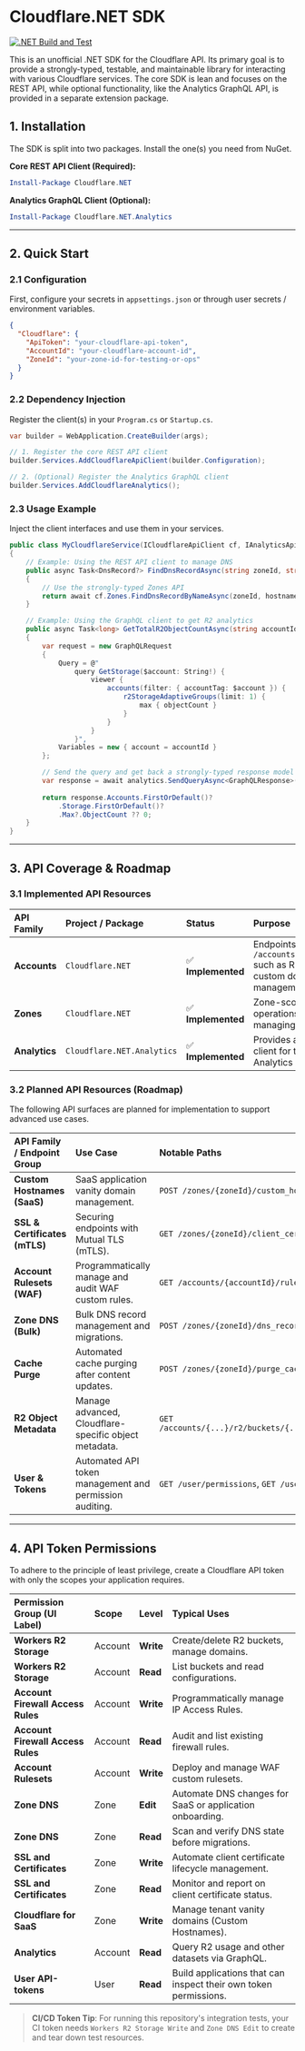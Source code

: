 ﻿# Cloudflare.NET SDK

[![.NET Build and Test](https://github.com/Alos-no/Cloudflare.NET/actions/workflows/dotnet.yml/badge.svg)](https://github.com/Alos-no/Cloudflare.NET/actions/workflows/dotnet.yml)

This is an unofficial .NET SDK for the Cloudflare API. Its primary goal is to provide a strongly-typed, testable, and maintainable library for interacting with various Cloudflare services. The core SDK is lean and focuses on the REST API, while optional functionality, like the Analytics GraphQL API, is provided in a separate extension package.

## 1. Installation

The SDK is split into two packages. Install the one(s) you need from NuGet.

**Core REST API Client (Required):**
```powershell
Install-Package Cloudflare.NET
```

**Analytics GraphQL Client (Optional):**
```powershell
Install-Package Cloudflare.NET.Analytics
```

---

## 2. Quick Start

### 2.1 Configuration

First, configure your secrets in `appsettings.json` or through user secrets / environment variables.

```json
{
  "Cloudflare": {
    "ApiToken": "your-cloudflare-api-token",
    "AccountId": "your-cloudflare-account-id",
    "ZoneId": "your-zone-id-for-testing-or-ops"
  }
}
```

### 2.2 Dependency Injection

Register the client(s) in your `Program.cs` or `Startup.cs`.

```csharp
var builder = WebApplication.CreateBuilder(args);

// 1. Register the core REST API client
builder.Services.AddCloudflareApiClient(builder.Configuration);

// 2. (Optional) Register the Analytics GraphQL client
builder.Services.AddCloudflareAnalytics();
```

### 2.3 Usage Example

Inject the client interfaces and use them in your services.

```csharp
public class MyCloudflareService(ICloudflareApiClient cf, IAnalyticsApi analytics)
{
    // Example: Using the REST API client to manage DNS
    public async Task<DnsRecord?> FindDnsRecordAsync(string zoneId, string hostname)
    {
        // Use the strongly-typed Zones API
        return await cf.Zones.FindDnsRecordByNameAsync(zoneId, hostname);
    }

    // Example: Using the GraphQL client to get R2 analytics
    public async Task<long> GetTotalR2ObjectCountAsync(string accountId)
    {
        var request = new GraphQLRequest
        {
            Query = @"
                query GetStorage($account: String!) {
                    viewer {
                        accounts(filter: { accountTag: $account }) {
                            r2StorageAdaptiveGroups(limit: 1) {
                                max { objectCount }
                            }
                        }
                    }
                }",
            Variables = new { account = accountId }
        };

        // Send the query and get back a strongly-typed response model
        var response = await analytics.SendQueryAsync<GraphQLResponse>(request);
        
        return response.Accounts.FirstOrDefault()?
            .Storage.FirstOrDefault()?
            .Max?.ObjectCount ?? 0;
    }
}
```
---

## 3. API Coverage & Roadmap

### 3.1 Implemented API Resources

| API Family | Project / Package | Status | Purpose |
| :--- | :--- | :--- | :--- |
| **Accounts** | `Cloudflare.NET` | ✅ **Implemented** | Endpoints under `/accounts/{account_id}` such as R2 bucket and custom domain management. |
| **Zones** | `Cloudflare.NET` | ✅ **Implemented** | Zone-scoped operations like managing DNS records. |
| **Analytics** | `Cloudflare.NET.Analytics` | ✅ **Implemented** | Provides a GraphQL client for the R2 Analytics API. |

### 3.2 Planned API Resources (Roadmap)

The following API surfaces are planned for implementation to support advanced use cases.

| API Family / Endpoint Group | Use Case | Notable Paths |
| :--- | :--- | :--- |
| **Custom Hostnames (SaaS)** | SaaS application vanity domain management. | `POST /zones/{zoneId}/custom_hostnames` |
| **SSL & Certificates (mTLS)** | Securing endpoints with Mutual TLS (mTLS). | `GET /zones/{zoneId}/client_certificates` |
| **Account Rulesets (WAF)** | Programmatically manage and audit WAF custom rules. | `GET /accounts/{accountId}/rulesets` |
| **Zone DNS (Bulk)** | Bulk DNS record management and migrations. | `POST /zones/{zoneId}/dns_records/import` |
| **Cache Purge** | Automated cache purging after content updates. | `POST /zones/{zoneId}/purge_cache` |
| **R2 Object Metadata** | Manage advanced, Cloudflare-specific object metadata. | `GET /accounts/{...}/r2/buckets/{...}/objects` |
| **User & Tokens** | Automated API token management and permission auditing. | `GET /user/permissions`, `GET /user/tokens` |

---

## 4. API Token Permissions

To adhere to the principle of least privilege, create a Cloudflare API token with only the scopes your application requires.

| Permission Group (UI Label) | Scope | Level | Typical Uses |
| :--- | :--- | :--- | :--- |
| **Workers R2 Storage** | Account | **Write** | Create/delete R2 buckets, manage domains. |
| **Workers R2 Storage** | Account | **Read** | List buckets and read configurations. |
| **Account Firewall Access Rules** | Account | **Write** | Programmatically manage IP Access Rules. |
| **Account Firewall Access Rules** | Account | **Read** | Audit and list existing firewall rules. |
| **Account Rulesets** | Account | **Write** | Deploy and manage WAF custom rulesets. |
| **Zone DNS** | Zone | **Edit** | Automate DNS changes for SaaS or application onboarding. |
| **Zone DNS** | Zone | **Read** | Scan and verify DNS state before migrations. |
| **SSL and Certificates** | Zone | **Write** | Automate client certificate lifecycle management. |
| **SSL and Certificates** | Zone | **Read** | Monitor and report on client certificate status. |
| **Cloudflare for SaaS** | Zone | **Write** | Manage tenant vanity domains (Custom Hostnames). |
| **Analytics** | Account | **Read** | Query R2 usage and other datasets via GraphQL. |
| **User API-tokens** | User | **Read** | Build applications that can inspect their own token permissions. |

> **CI/CD Token Tip**: For running this repository's integration tests, your CI token needs `Workers R2 Storage Write` and `Zone DNS Edit` to create and tear down test resources.
